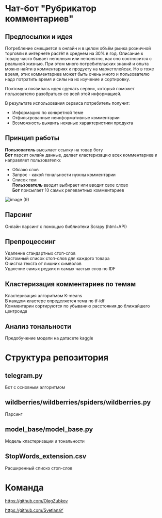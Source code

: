 # Чат-бот "Рубрикатор комментариев"

## Предпосылки и идея
Потребление смещается в онлайн и в целом объём рынка розничной торговли в интернете растёт в среднем на 30% в год.
Описание к товару часто бывает неполным или непонятно, как оно соотносится с реальной жизнью.
При этом много потребительских знаний и опыта можно найти в комментариях к продукту на маркетплейсах.
Но в тоже время, этих комментариев может быть очень много и пользователю надо потратить время и силы на их изучение и сортировку.

Поэтому и появилась идея сделать сервис, который поможет пользователю разобраться 
со всей этой информацией. 

В результате использования сервиса потребитель получит:
- Информацию по конкретной теме
- Отфильтрованные неинформативные комментарии
- Возможность выявить неявные характеристики продукта

## Принцип работы
**Пользователь** высылает ссылку на товар боту<br />
**Бот** парсит онлайн данные, делает кластеризацию всех комментариев и направляет пользователю:<br />
 - Облако слов<br />
 - Запрос - какой тональности нужны комментарии<br />
 - Список тем<br />
**Пользователь** вводит выбирает или вводит свое слово<br />
**Бот** присылает 10 самых релевантных комментариев<br />

![image (9)](https://user-images.githubusercontent.com/79212361/119344336-3383d880-bca0-11eb-8aa1-d21f367f21fd.gif)

## Парсинг
Онлайн парсинг с помощью библиотеки Scrapy (html+API)

## Препроцессинг
Удаление стандартных стоп-слов<br />
Кастомный список стоп-слов для каждого товара<br />
Очистка текста от лишних символов<br />
Удаление самых редких и самых частых слов по IDF

## Кластеризация комментариев по темам
Кластеризация алгоритмом K-means<br />
В каждом кластере определяется тема по tf-idf<br />
Комментарии сортируются по убыванию расстояния до ближайшего центроида

## Анализ тональности
Предобучение модели на датасете kaggle

# Структура репозитория
## telegram.py
Бот с основным алгоритмом

## wildberries/wildberries/spiders/wildberries.py
Парсинг

## model_base/model_base.py
Модель кластеризации и тональности

## StopWords_extension.csv
Расширенный списко стоп-слов

# Команда

https://github.com/OlegZubkov

https://github.com/SvetlanaY

